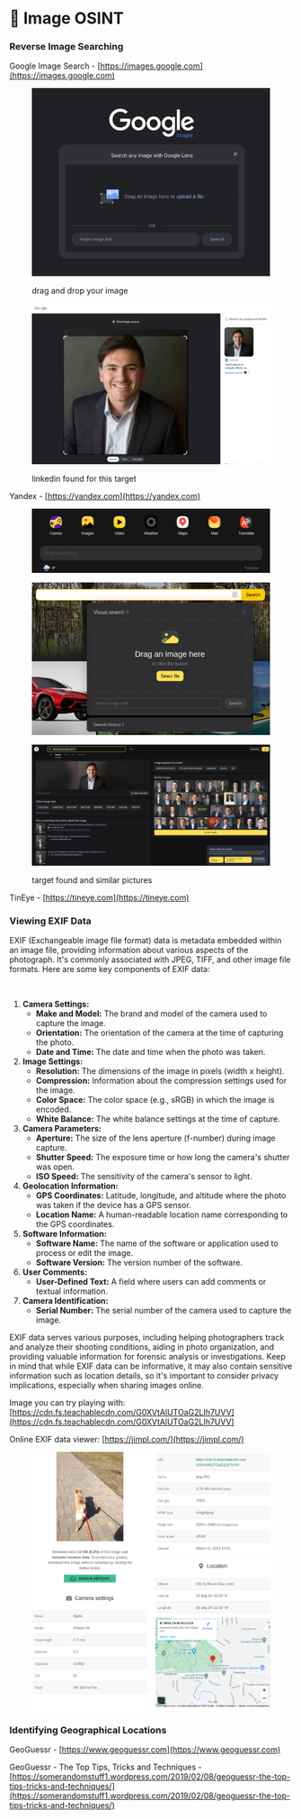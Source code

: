 # 📸 Image OSINT

### Reverse Image Searching <a href="#lecture_heading" id="lecture_heading"></a>

Google Image Search - [https://images.google.com](https://images.google.com)

<figure><img src="../../../../.gitbook/assets/image (304).png" alt=""><figcaption><p>drag and drop your image</p></figcaption></figure>

<figure><img src="../../../../.gitbook/assets/image (305).png" alt=""><figcaption><p>linkedin found for this target</p></figcaption></figure>

Yandex - [https://yandex.com](https://yandex.com)

<figure><img src="../../../../.gitbook/assets/image (306).png" alt=""><figcaption></figcaption></figure>



<figure><img src="../../../../.gitbook/assets/image (307).png" alt=""><figcaption></figcaption></figure>

<figure><img src="../../../../.gitbook/assets/image (308).png" alt=""><figcaption><p>target found and similar pictures</p></figcaption></figure>

TinEye - [https://tineye.com](https://tineye.com)

### Viewing EXIF Data <a href="#lecture_heading" id="lecture_heading"></a>

EXIF (Exchangeable image file format) data is metadata embedded within an image file, providing information about various aspects of the photograph. It's commonly associated with JPEG, TIFF, and other image file formats. Here are some key components of EXIF data:

<figure><img src="https://petapixel.com/assets/uploads/2022/07/exif-data-explainer-featured-image.jpg" alt=""><figcaption></figcaption></figure>

1. **Camera Settings:**
   * **Make and Model:** The brand and model of the camera used to capture the image.
   * **Orientation:** The orientation of the camera at the time of capturing the photo.
   * **Date and Time:** The date and time when the photo was taken.
2. **Image Settings:**
   * **Resolution:** The dimensions of the image in pixels (width x height).
   * **Compression:** Information about the compression settings used for the image.
   * **Color Space:** The color space (e.g., sRGB) in which the image is encoded.
   * **White Balance:** The white balance settings at the time of capture.
3. **Camera Parameters:**
   * **Aperture:** The size of the lens aperture (f-number) during image capture.
   * **Shutter Speed:** The exposure time or how long the camera's shutter was open.
   * **ISO Speed:** The sensitivity of the camera's sensor to light.
4. **Geolocation Information:**
   * **GPS Coordinates:** Latitude, longitude, and altitude where the photo was taken if the device has a GPS sensor.
   * **Location Name:** A human-readable location name corresponding to the GPS coordinates.
5. **Software Information:**
   * **Software Name:** The name of the software or application used to process or edit the image.
   * **Software Version:** The version number of the software.
6. **User Comments:**
   * **User-Defined Text:** A field where users can add comments or textual information.
7. **Camera Identification:**
   * **Serial Number:** The serial number of the camera used to capture the image.

EXIF data serves various purposes, including helping photographers track and analyze their shooting conditions, aiding in photo organization, and providing valuable information for forensic analysis or investigations. Keep in mind that while EXIF data can be informative, it may also contain sensitive information such as location details, so it's important to consider privacy implications, especially when sharing images online.

Image you can try playing with:  [https://cdn.fs.teachablecdn.com/G0XVtAlUTOaG2LIh7UVV](https://cdn.fs.teachablecdn.com/G0XVtAlUTOaG2LIh7UVV)

Online EXIF data viewer: [https://jimpl.com/](https://jimpl.com/)

<figure><img src="../../../../.gitbook/assets/image (309).png" alt=""><figcaption></figcaption></figure>

### Identifying Geographical Locations <a href="#lecture_heading" id="lecture_heading"></a>

GeoGuessr - [https://www.geoguessr.com](https://www.geoguessr.com)

GeoGuessr - The Top Tips, Tricks and Techniques - [https://somerandomstuff1.wordpress.com/2019/02/08/geoguessr-the-top-tips-tricks-and-techniques/](https://somerandomstuff1.wordpress.com/2019/02/08/geoguessr-the-top-tips-tricks-and-techniques/)
